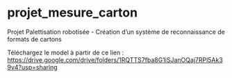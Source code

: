 # projet_mesure_carton
Projet Palettisation robotisée - Création d’un système de reconnaissance de formats de cartons

Téléchargez le model à partir de ce lien : https://drive.google.com/drive/folders/1RQTTS7fba8G1iSJanOQaj7RPl5Ak39v4?usp=sharing




